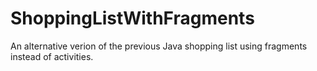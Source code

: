# ShoppingListWithFragments
An alternative verion of the previous Java shopping list using fragments instead of activities.
